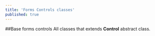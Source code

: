 ```yaml
---
title: 'Forms Controls classes'
published: true
---
```


##Base forms controls 
All classes that extends **Control** abstract class.
